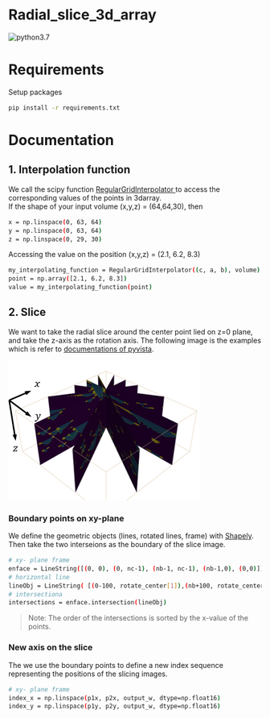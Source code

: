 # Radial_slice_3d_array

![python3.7](https://img.shields.io/badge/python-3.7-green.svg)

# Requirements
Setup packages
```sh
pip install -r requirements.txt
```

# Documentation
## 1. Interpolation function
We call the scipy function [ RegularGridInterpolator ](https://docs.scipy.org/doc/scipy/reference/generated/scipy.interpolate.RegularGridInterpolator.html) to access the corresponding values of the points in 3darray.  
If the shape of your input volume (x,y,z) = (64,64,30), then
```sh
x = np.linspace(0, 63, 64)
y = np.linspace(0, 63, 64)
z = np.linspace(0, 29, 30)
```
Accessing the value on the position (x,y,z) = (2.1, 6.2, 8.3)
```sh
my_interpolating_function = RegularGridInterpolator((c, a, b), volume)
point = np.array([2.1, 6.2, 8.3])
value = my_interpolating_function(point)
```

## 2. Slice 
We want to take the radial slice around the center point lied on z=0 plane, and take the z-axis as the rotation axis. 
The following image is the examples which is refer to [documentations of pyvista](https://docs.pyvista.org/examples/01-filter/slicing.html).

![examples](./doc/slice.png)

### Boundary points on xy-plane
We define the geometric objects (lines, rotated lines, frame) with [Shapely](https://shapely.readthedocs.io/en/stable/manual.html).  
Then take the two interseions as the boundary of the slice image. 
```sh
# xy- plane frame
enface = LineString([(0, 0), (0, nc-1), (nb-1, nc-1), (nb-1,0), (0,0)])
# horizontal line
lineObj = LineString( [(0-100, rotate_center[1]),(nb+100, rotate_center[1])] )
# intersectiona
intersections = enface.intersection(lineObj)
```
> Note: The order of the intersections is sorted by the x-value of the points.  

### New axis on the slice
The we use the boundary points to define a new index sequence representing the 
positions of the slicing images.

```sh
# xy- plane frame
index_x = np.linspace(p1x, p2x, output_w, dtype=np.float16)
index_y = np.linspace(p1y, p2y, output_w, dtype=np.float16)
```
